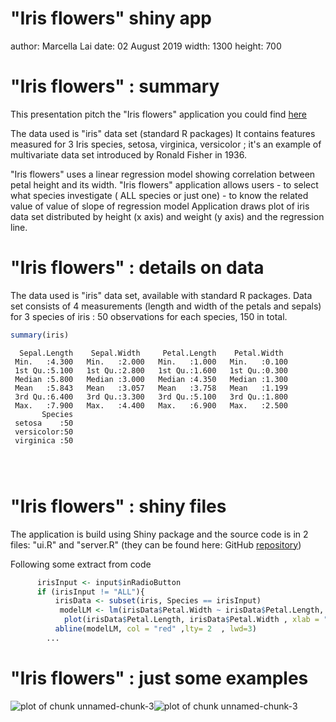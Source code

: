 "Iris flowers" shiny app
========================================================
author: Marcella Lai
date: 02 August 2019
width: 1300
height: 700



"Iris flowers" : summary
========================================================
This presentation pitch the "Iris flowers"  application you could find  <a href="https://marcella.shinyapps.io/myShinyApp-DDPW4_2/">here</a>
 
The data used is "iris" data set (standard R packages)
It contains  features measured for 3 Iris  species, setosa, virginica, versicolor ;  it's an example of multivariate data set introduced by Ronald Fisher in 1936.
<p>
"Iris flowers" uses a linear regression model showing correlation between petal height and its width.
"Iris flowers" application allows users 
- to select what species investigate ( ALL species  or just one)
- to know the related value of value of slope of regression model
Application draws plot of iris data set distributed by height (x axis) and weight (y axis) and  the regression line.


"Iris flowers" : details on data
========================================================
The data used is "iris" data set, available with standard R packages. 
Data set consists of 4 measurements (length and width of the petals and sepals) for 3 species of iris : 50 observations for each species, 150 in total.

```r
summary(iris)
```

```
  Sepal.Length    Sepal.Width     Petal.Length    Petal.Width   
 Min.   :4.300   Min.   :2.000   Min.   :1.000   Min.   :0.100  
 1st Qu.:5.100   1st Qu.:2.800   1st Qu.:1.600   1st Qu.:0.300  
 Median :5.800   Median :3.000   Median :4.350   Median :1.300  
 Mean   :5.843   Mean   :3.057   Mean   :3.758   Mean   :1.199  
 3rd Qu.:6.400   3rd Qu.:3.300   3rd Qu.:5.100   3rd Qu.:1.800  
 Max.   :7.900   Max.   :4.400   Max.   :6.900   Max.   :2.500  
       Species  
 setosa    :50  
 versicolor:50  
 virginica :50  
                
                
                
```


"Iris flowers" : shiny files
========================================================
The application is build using Shiny package and the source code is in 2 files:
"ui.R" and "server.R" (they can be found here: GitHub  <a href="https://github.com/marcellalai/Developing-Data-Products_2/tree/marcellalai-patch-1">repository</a>)
<p>Following some extract from code 

```r
      irisInput <- input$inRadioButton
      if (irisInput != "ALL"){
          irisData <- subset(iris, Species == irisInput)
           modelLM <- lm(irisData$Petal.Width ~ irisData$Petal.Length, data = irisData)
            plot(irisData$Petal.Length, irisData$Petal.Width , xlab = "Petal Length in cm", ylab = "Petal Width in cm", bty = "n", pch=21, main = paste("Iris Species - linear regression model for", irisInput, sep=" ")) 
          abline(modelLM, col = "red" ,lty= 2  , lwd=3)
        ...
```

"Iris flowers" : just some examples
========================================================
![plot of chunk unnamed-chunk-3](myShinyApp-DDPW4_2-figure/unnamed-chunk-3-1.png)![plot of chunk unnamed-chunk-3](myShinyApp-DDPW4_2-figure/unnamed-chunk-3-2.png)
